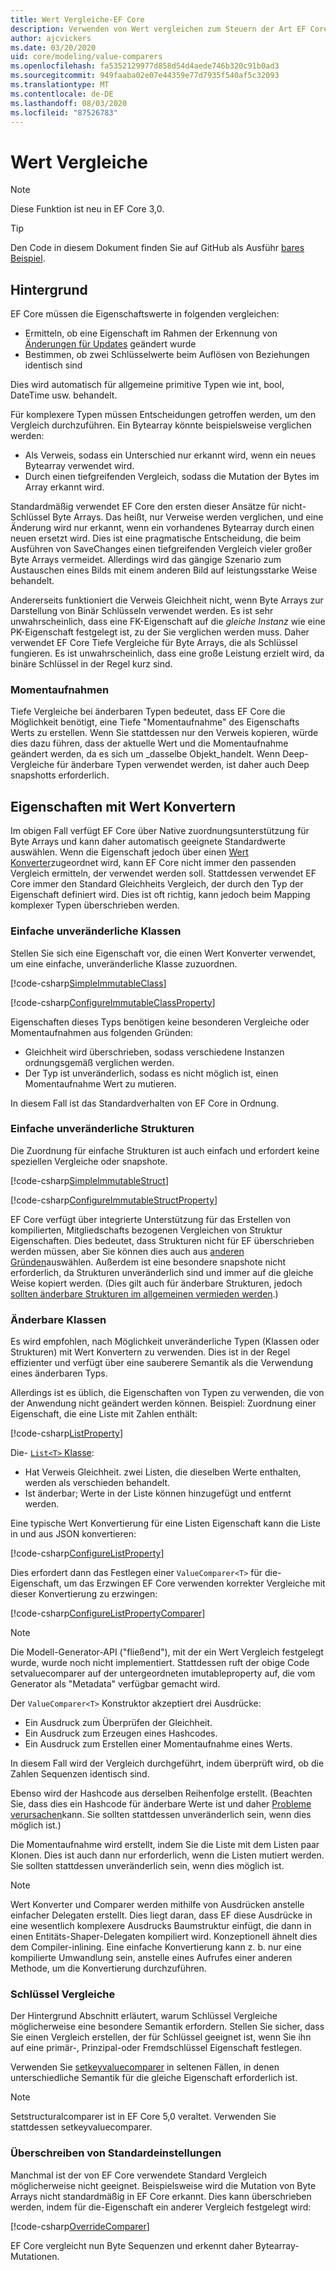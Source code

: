```yaml
---
title: Wert Vergleiche-EF Core
description: Verwenden von Wert vergleichen zum Steuern der Art EF Core Vergleichen von Eigenschafts Werten
author: ajcvickers
ms.date: 03/20/2020
uid: core/modeling/value-comparers
ms.openlocfilehash: fa5352129977d858d54d4aede746b320c91b0ad3
ms.sourcegitcommit: 949faaba02e07e44359e77d7935f540af5c32093
ms.translationtype: MT
ms.contentlocale: de-DE
ms.lasthandoff: 08/03/2020
ms.locfileid: "87526783"
---
```

# <a name="value-comparers"></a>Wert Vergleiche

> [!NOTE]  
> Diese Funktion ist neu in EF Core 3,0.

> [!TIP]  
> Den Code in diesem Dokument finden Sie auf GitHub als Ausführ [bares Beispiel](https://github.com/dotnet/EntityFramework.Docs/tree/master/samples/core/Modeling/ValueConversions/).

## <a name="background"></a>Hintergrund

EF Core müssen die Eigenschaftswerte in folgenden vergleichen:

* Ermitteln, ob eine Eigenschaft im Rahmen der Erkennung von [Änderungen für Updates](xref:core/saving/basic) geändert wurde
* Bestimmen, ob zwei Schlüsselwerte beim Auflösen von Beziehungen identisch sind 

Dies wird automatisch für allgemeine primitive Typen wie int, bool, DateTime usw. behandelt.

Für komplexere Typen müssen Entscheidungen getroffen werden, um den Vergleich durchzuführen.
Ein Bytearray könnte beispielsweise verglichen werden:

* Als Verweis, sodass ein Unterschied nur erkannt wird, wenn ein neues Bytearray verwendet wird.
* Durch einen tiefgreifenden Vergleich, sodass die Mutation der Bytes im Array erkannt wird.

Standardmäßig verwendet EF Core den ersten dieser Ansätze für nicht-Schlüssel Byte Arrays.
Das heißt, nur Verweise werden verglichen, und eine Änderung wird nur erkannt, wenn ein vorhandenes Bytearray durch einen neuen ersetzt wird.
Dies ist eine pragmatische Entscheidung, die beim Ausführen von SaveChanges einen tiefgreifenden Vergleich vieler großer Byte Arrays vermeidet.
Allerdings wird das gängige Szenario zum Austauschen eines Bilds mit einem anderen Bild auf leistungsstarke Weise behandelt.

Andererseits funktioniert die Verweis Gleichheit nicht, wenn Byte Arrays zur Darstellung von Binär Schlüsseln verwendet werden.
Es ist sehr unwahrscheinlich, dass eine FK-Eigenschaft auf die _gleiche Instanz_ wie eine PK-Eigenschaft festgelegt ist, zu der Sie verglichen werden muss.
Daher verwendet EF Core Tiefe Vergleiche für Byte Arrays, die als Schlüssel fungieren.
Es ist unwahrscheinlich, dass eine große Leistung erzielt wird, da binäre Schlüssel in der Regel kurz sind.

### <a name="snapshots"></a>Momentaufnahmen

Tiefe Vergleiche bei änderbaren Typen bedeutet, dass EF Core die Möglichkeit benötigt, eine Tiefe "Momentaufnahme" des Eigenschafts Werts zu erstellen.
Wenn Sie stattdessen nur den Verweis kopieren, würde dies dazu führen, dass der aktuelle Wert und die Momentaufnahme geändert werden, da es sich um _dasselbe Objekt_handelt.
Wenn Deep-Vergleiche für änderbare Typen verwendet werden, ist daher auch Deep snapshotts erforderlich.

## <a name="properties-with-value-converters"></a>Eigenschaften mit Wert Konvertern

Im obigen Fall verfügt EF Core über Native zuordnungsunterstützung für Byte Arrays und kann daher automatisch geeignete Standardwerte auswählen.
Wenn die Eigenschaft jedoch über einen [Wert Konverter](xref:core/modeling/value-conversions)zugeordnet wird, kann EF Core nicht immer den passenden Vergleich ermitteln, der verwendet werden soll.
Stattdessen verwendet EF Core immer den Standard Gleichheits Vergleich, der durch den Typ der Eigenschaft definiert wird.
Dies ist oft richtig, kann jedoch beim Mapping komplexer Typen überschrieben werden.

### <a name="simple-immutable-classes"></a>Einfache unveränderliche Klassen

Stellen Sie sich eine Eigenschaft vor, die einen Wert Konverter verwendet, um eine einfache, unveränderliche Klasse zuzuordnen.

[!code-csharp[SimpleImmutableClass](../../../samples/core/Modeling/ValueConversions/MappingImmutableClassProperty.cs?name=SimpleImmutableClass)]

[!code-csharp[ConfigureImmutableClassProperty](../../../samples/core/Modeling/ValueConversions/MappingImmutableClassProperty.cs?name=ConfigureImmutableClassProperty)]

Eigenschaften dieses Typs benötigen keine besonderen Vergleiche oder Momentaufnahmen aus folgenden Gründen:
* Gleichheit wird überschrieben, sodass verschiedene Instanzen ordnungsgemäß verglichen werden.
* Der Typ ist unveränderlich, sodass es nicht möglich ist, einen Momentaufnahme Wert zu mutieren.

In diesem Fall ist das Standardverhalten von EF Core in Ordnung.

### <a name="simple-immutable-structs"></a>Einfache unveränderliche Strukturen

Die Zuordnung für einfache Strukturen ist auch einfach und erfordert keine speziellen Vergleiche oder snapshote.

[!code-csharp[SimpleImmutableStruct](../../../samples/core/Modeling/ValueConversions/MappingImmutableStructProperty.cs?name=SimpleImmutableStruct)]

[!code-csharp[ConfigureImmutableStructProperty](../../../samples/core/Modeling/ValueConversions/MappingImmutableStructProperty.cs?name=ConfigureImmutableStructProperty)]

EF Core verfügt über integrierte Unterstützung für das Erstellen von kompilierten, Mitgliedschafts bezogenen Vergleichen von Struktur Eigenschaften.
Dies bedeutet, dass Strukturen nicht für EF überschrieben werden müssen, aber Sie können dies auch aus [anderen Gründen](/dotnet/csharp/programming-guide/statements-expressions-operators/how-to-define-value-equality-for-a-type)auswählen.
Außerdem ist eine besondere snapshote nicht erforderlich, da Strukturen unveränderlich sind und immer auf die gleiche Weise kopiert werden.
(Dies gilt auch für änderbare Strukturen, jedoch [sollten änderbare Strukturen im allgemeinen vermieden werden](/dotnet/csharp/write-safe-efficient-code).)

### <a name="mutable-classes"></a>Änderbare Klassen

Es wird empfohlen, nach Möglichkeit unveränderliche Typen (Klassen oder Strukturen) mit Wert Konvertern zu verwenden.
Dies ist in der Regel effizienter und verfügt über eine sauberere Semantik als die Verwendung eines änderbaren Typs.

Allerdings ist es üblich, die Eigenschaften von Typen zu verwenden, die von der Anwendung nicht geändert werden können.
Beispiel: Zuordnung einer Eigenschaft, die eine Liste mit Zahlen enthält: 

[!code-csharp[ListProperty](../../../samples/core/Modeling/ValueConversions/MappingListProperty.cs?name=ListProperty)]

Die- [ `List<T>` Klasse](/dotnet/api/system.collections.generic.list-1?view=netstandard-2.1):
* Hat Verweis Gleichheit. zwei Listen, die dieselben Werte enthalten, werden als verschieden behandelt.
* Ist änderbar; Werte in der Liste können hinzugefügt und entfernt werden.

Eine typische Wert Konvertierung für eine Listen Eigenschaft kann die Liste in und aus JSON konvertieren:

[!code-csharp[ConfigureListProperty](../../../samples/core/Modeling/ValueConversions/MappingListProperty.cs?name=ConfigureListProperty)]

Dies erfordert dann das Festlegen einer `ValueComparer<T>` für die-Eigenschaft, um das Erzwingen EF Core verwenden korrekter Vergleiche mit dieser Konvertierung zu erzwingen:

[!code-csharp[ConfigureListPropertyComparer](../../../samples/core/Modeling/ValueConversions/MappingListProperty.cs?name=ConfigureListPropertyComparer)]

> [!NOTE]  
> Die Modell-Generator-API ("fließend"), mit der ein Wert Vergleich festgelegt wurde, wurde noch nicht implementiert.
> Stattdessen ruft der obige Code setvaluecomparer auf der untergeordneten imutableproperty auf, die vom Generator als "Metadata" verfügbar gemacht wird.

Der `ValueComparer<T>` Konstruktor akzeptiert drei Ausdrücke:
* Ein Ausdruck zum Überprüfen der Gleichheit.
* Ein Ausdruck zum Erzeugen eines Hashcodes.
* Ein Ausdruck zum Erstellen einer Momentaufnahme eines Werts.  

In diesem Fall wird der Vergleich durchgeführt, indem überprüft wird, ob die Zahlen Sequenzen identisch sind.

Ebenso wird der Hashcode aus derselben Reihenfolge erstellt.
(Beachten Sie, dass dies ein Hashcode für änderbare Werte ist und daher [Probleme verursachen](https://ericlippert.com/2011/02/28/guidelines-and-rules-for-gethashcode/)kann.
Sie sollten stattdessen unveränderlich sein, wenn dies möglich ist.)

Die Momentaufnahme wird erstellt, indem Sie die Liste mit dem Listen paar Klonen.
Dies ist auch dann nur erforderlich, wenn die Listen mutiert werden.
Sie sollten stattdessen unveränderlich sein, wenn dies möglich ist. 

> [!NOTE]  
> Wert Konverter und Comparer werden mithilfe von Ausdrücken anstelle einfacher Delegaten erstellt.
> Dies liegt daran, dass EF diese Ausdrücke in eine wesentlich komplexere Ausdrucks Baumstruktur einfügt, die dann in einen Entitäts-Shaper-Delegaten kompiliert wird.
> Konzeptionell ähnelt dies dem Compiler-inlining.
> Eine einfache Konvertierung kann z. b. nur eine kompilierte Umwandlung sein, anstelle eines Aufrufes einer anderen Methode, um die Konvertierung durchzuführen.    

### <a name="key-comparers"></a>Schlüssel Vergleiche

Der Hintergrund Abschnitt erläutert, warum Schlüssel Vergleiche möglicherweise eine besondere Semantik erfordern.
Stellen Sie sicher, dass Sie einen Vergleich erstellen, der für Schlüssel geeignet ist, wenn Sie ihn auf eine primär-, Prinzipal-oder Fremdschlüssel Eigenschaft festlegen.

Verwenden Sie [setkeyvaluecomparer](/dotnet/api/microsoft.entityframeworkcore.mutablepropertyextensions.setkeyvaluecomparer?view=efcore-3.1) in seltenen Fällen, in denen unterschiedliche Semantik für die gleiche Eigenschaft erforderlich ist.

> [!NOTE]  
> Setstructuralcomparer ist in EF Core 5,0 veraltet.
> Verwenden Sie stattdessen setkeyvaluecomparer.

### <a name="overriding-defaults"></a>Überschreiben von Standardeinstellungen

Manchmal ist der von EF Core verwendete Standard Vergleich möglicherweise nicht geeignet.
Beispielsweise wird die Mutation von Byte Arrays nicht standardmäßig in EF Core erkannt.
Dies kann überschrieben werden, indem für die-Eigenschaft ein anderer Vergleich festgelegt wird: 

[!code-csharp[OverrideComparer](../../../samples/core/Modeling/ValueConversions/OverridingByteArrayComparisons.cs?name=OverrideComparer)]

EF Core vergleicht nun Byte Sequenzen und erkennt daher Bytearray-Mutationen.
